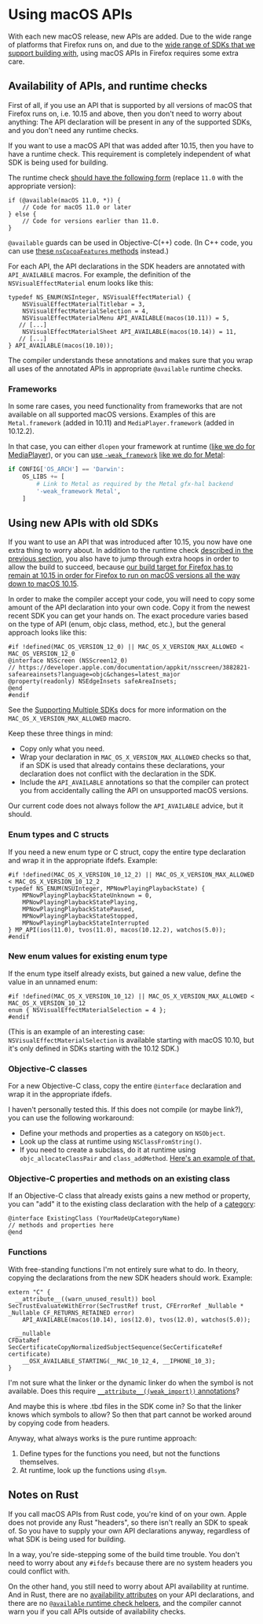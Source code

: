 # Using macOS APIs

With each new macOS release, new APIs are added. Due to the wide range of platforms that Firefox runs on,
and due to the [wide range of SDKs that we support building with](sdks.md#supported-sdks),
using macOS APIs in Firefox requires some extra care.

## Availability of APIs, and runtime checks

First of all, if you use an API that is supported by all versions of macOS that Firefox runs on,
i.e. 10.15 and above, then you don't need to worry about anything:
The API declaration will be present in any of the supported SDKs, and you don't need any runtime checks.

If you want to use a macOS API that was added after 10.15, then you have to have a runtime check.
This requirement is completely independent of what SDK is being used for building.

The runtime check [should have the following form](https://developer.apple.com/documentation/macos-release-notes/appkit-release-notes-for-macos-11?language=objc)
(replace `11.0` with the appropriate version):

```objc++
if (@available(macOS 11.0, *)) {
    // Code for macOS 11.0 or later
} else {
    // Code for versions earlier than 11.0.
}
```

`@available` guards can be used in Objective-C(++) code.
(In C++ code, you can use [these `nsCocoaFeatures` methods](https://searchfox.org/mozilla-central/rev/9ad88f80aeedcd3cd7d7f63be07f577861727054/widget/cocoa/nsCocoaFeatures.h#21-27) instead.)

For each API, the API declarations in the SDK headers are annotated with `API_AVAILABLE` macros.
For example, the definition of the `NSVisualEffectMaterial` enum looks like this:

```objc++
typedef NS_ENUM(NSInteger, NSVisualEffectMaterial) {
    NSVisualEffectMaterialTitlebar = 3,
    NSVisualEffectMaterialSelection = 4,
    NSVisualEffectMaterialMenu API_AVAILABLE(macos(10.11)) = 5,
   // [...]
    NSVisualEffectMaterialSheet API_AVAILABLE(macos(10.14)) = 11,
   // [...]
} API_AVAILABLE(macos(10.10));
```

The compiler understands these annotations and makes sure that you wrap all uses of the annotated APIs
in appropriate `@available` runtime checks.

### Frameworks

In some rare cases, you need functionality from frameworks that are not available on all supported macOS versions.
Examples of this are `Metal.framework` (added in 10.11) and `MediaPlayer.framework` (added in 10.12.2).

In that case, you can either `dlopen` your framework at runtime ([like we do for MediaPlayer](https://searchfox.org/mozilla-central/rev/9ad88f80aeedcd3cd7d7f63be07f577861727054/widget/cocoa/MediaPlayerWrapper.mm#21-27)),
or you can [use `-weak_framework`](https://developer.apple.com/library/archive/documentation/MacOSX/Conceptual/BPFrameworks/Concepts/WeakLinking.html#//apple_ref/doc/uid/20002378-107026)
[like we do for Metal](https://searchfox.org/mozilla-central/rev/9ad88f80aeedcd3cd7d7f63be07f577861727054/toolkit/library/moz.build#301-304):

```python
if CONFIG['OS_ARCH'] == 'Darwin':
    OS_LIBS += [
        # Link to Metal as required by the Metal gfx-hal backend
        '-weak_framework Metal',
    ]
```

## Using new APIs with old SDKs

If you want to use an API that was introduced after 10.15, you now have one extra thing to worry about.
In addition to the runtime check [described in the previous section](#using-macos-apis), you also
have to jump through extra hoops in order to allow the build to succeed, because
[our build target for Firefox has to remain at 10.15 in order for Firefox to run on macOS versions all the way down to macOS 10.15](sdks.md#supported-sdks).

In order to make the compiler accept your code, you will need to copy some amount of the API declaration
into your own code. Copy it from the newest recent SDK you can get your hands on.
The exact procedure varies based on the type of API (enum, objc class, method, etc.),
but the general approach looks like this:

```objc++
#if !defined(MAC_OS_VERSION_12_0) || MAC_OS_X_VERSION_MAX_ALLOWED < MAC_OS_VERSION_12_0
@interface NSScreen (NSScreen12_0)
// https://developer.apple.com/documentation/appkit/nsscreen/3882821-safeareainsets?language=objc&changes=latest_major
@property(readonly) NSEdgeInsets safeAreaInsets;
@end
#endif
```

See the [Supporting Multiple SDKs](sdks.md#supporting-multiple-sdks) docs for more information on the `MAC_OS_X_VERSION_MAX_ALLOWED` macro.

Keep these three things in mind:

 - Copy only what you need.
 - Wrap your declaration in `MAC_OS_X_VERSION_MAX_ALLOWED` checks so that, if an SDK is used that
   already contains these declarations, your declaration does not conflict with the declaration in the SDK.
 - Include the `API_AVAILABLE` annotations so that the compiler can protect you from accidentally
   calling the API on unsupported macOS versions.

Our current code does not always follow the `API_AVAILABLE` advice, but it should.

### Enum types and C structs

If you need a new enum type or C struct, copy the entire type declaration and wrap it in the appropriate ifdefs. Example:

```objc++
#if !defined(MAC_OS_X_VERSION_10_12_2) || MAC_OS_X_VERSION_MAX_ALLOWED < MAC_OS_X_VERSION_10_12_2
typedef NS_ENUM(NSUInteger, MPNowPlayingPlaybackState) {
    MPNowPlayingPlaybackStateUnknown = 0,
    MPNowPlayingPlaybackStatePlaying,
    MPNowPlayingPlaybackStatePaused,
    MPNowPlayingPlaybackStateStopped,
    MPNowPlayingPlaybackStateInterrupted
} MP_API(ios(11.0), tvos(11.0), macos(10.12.2), watchos(5.0));
#endif
```
### New enum values for existing enum type

If the enum type itself already exists, but gained a new value, define the value in an unnamed enum:

```objc++
#if !defined(MAC_OS_X_VERSION_10_12) || MAC_OS_X_VERSION_MAX_ALLOWED < MAC_OS_X_VERSION_10_12
enum { NSVisualEffectMaterialSelection = 4 };
#endif
```

(This is an example of an interesting case: `NSVisualEffectMaterialSelection` is available starting with
macOS 10.10, but it's only defined in SDKs starting with the 10.12 SDK.)

### Objective-C classes

For a new Objective-C class, copy the entire `@interface` declaration and wrap it in the appropriate ifdefs.

I haven't personally tested this. If this does not compile (or maybe link?), you can use the following workaround:

 - Define your methods and properties as a category on `NSObject`.
 - Look up the class at runtime using `NSClassFromString()`.
 - If you need to create a subclass, do it at runtime using `objc_allocateClassPair` and `class_addMethod`.
   [Here's an example of that.](https://searchfox.org/mozilla-central/rev/9ad88f80aeedcd3cd7d7f63be07f577861727054/widget/cocoa/VibrancyManager.mm#44-60)

### Objective-C properties and methods on an existing class

If an Objective-C class that already exists gains a new method or property, you can "add" it to the
existing class declaration with the help of a [category](https://developer.apple.com/library/archive/documentation/Cocoa/Conceptual/ProgrammingWithObjectiveC/CustomizingExistingClasses/CustomizingExistingClasses.html):

```objc++
@interface ExistingClass (YourMadeUpCategoryName)
// methods and properties here
@end
```

### Functions

With free-standing functions I'm not entirely sure what to do.
In theory, copying the declarations from the new SDK headers should work. Example:

```objc++
extern "C" {
  __attribute__((warn_unused_result)) bool
SecTrustEvaluateWithError(SecTrustRef trust, CFErrorRef _Nullable * _Nullable CF_RETURNS_RETAINED error)
    API_AVAILABLE(macos(10.14), ios(12.0), tvos(12.0), watchos(5.0));

  __nullable
CFDataRef SecCertificateCopyNormalizedSubjectSequence(SecCertificateRef certificate)
    __OSX_AVAILABLE_STARTING(__MAC_10_12_4, __IPHONE_10_3);
}
```

I'm not sure what the linker or the dynamic linker do when the symbol is not available.
Does this require [`__attribute__((weak_import))` annotations](https://developer.apple.com/library/archive/documentation/MacOSX/Conceptual/BPFrameworks/Concepts/WeakLinking.html#//apple_ref/doc/uid/20002378-107262-CJBJAEID)?

And maybe this is where .tbd files in the SDK come in? So that the linker knows which symbols to allow?
So then that part cannot be worked around by copying code from headers.

Anyway, what always works is the pure runtime approach:

 1. Define types for the functions you need, but not the functions themselves.
 2. At runtime, look up the functions using `dlsym`.

## Notes on Rust

If you call macOS APIs from Rust code, you're kind of on your own. Apple does not provide any Rust
"headers", so there isn't really an SDK to speak of. So you have to supply your own API declarations
anyway, regardless of what SDK is being used for building.

In a way, you're side-stepping some of the build time trouble. You don't need to worry about any
`#ifdefs` because there are no system headers you could conflict with.

On the other hand, you still need to worry about API availability at runtime.
And in Rust, there are no [availability attributes](https://clang.llvm.org/docs/AttributeReference.html#availability)
on your API declarations, and there are no
[`@available` runtime check helpers](https://clang.llvm.org/docs/LanguageExtensions.html#objective-c-available),
and the compiler cannot warn you if you call APIs outside of availability checks.
